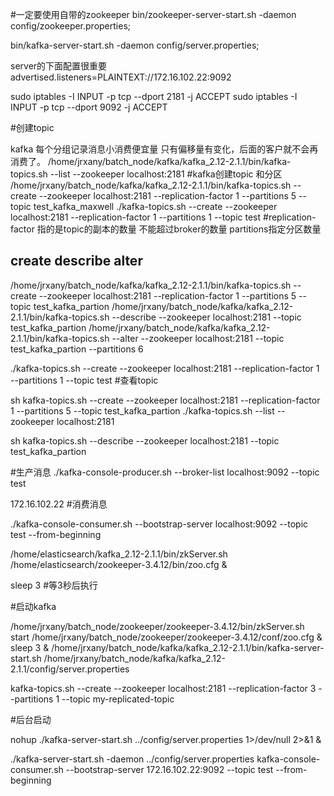 #一定要使用自带的zookeeper
bin/zookeeper-server-start.sh  -daemon config/zookeeper.properties;

bin/kafka-server-start.sh -daemon  config/server.properties;

server的下面配置很重要
advertised.listeners=PLAINTEXT://172.16.102.22:9092


sudo iptables -I INPUT -p tcp --dport 2181 -j ACCEPT
sudo iptables -I INPUT -p tcp --dport 9092 -j ACCEPT

#创建topic

kafka  每个分组记录消息小消费便宜量    只有偏移量有变化，后面的客户就不会再消费了。
/home/jrxany/batch_node/kafka/kafka_2.12-2.1.1/bin/kafka-topics.sh --list --zookeeper localhost:2181
#kafka创建topic  和分区  
/home/jrxany/batch_node/kafka/kafka_2.12-2.1.1/bin/kafka-topics.sh --create --zookeeper localhost:2181 --replication-factor 1 --partitions 5 --topic test_kafka_maxwell
./kafka-topics.sh --create --zookeeper localhost:2181 --replication-factor 1 --partitions 1 --topic test
#replication-factor  指的是topic的副本的数量   不能超过broker的数量   partitions指定分区数量
##  create  describe    alter
/home/jrxany/batch_node/kafka/kafka_2.12-2.1.1/bin/kafka-topics.sh --create --zookeeper localhost:2181 --replication-factor 1 --partitions 5 --topic test_kafka_partion
/home/jrxany/batch_node/kafka/kafka_2.12-2.1.1/bin/kafka-topics.sh --describe --zookeeper localhost:2181 --topic test_kafka_partion
/home/jrxany/batch_node/kafka/kafka_2.12-2.1.1/bin/kafka-topics.sh --alter --zookeeper localhost:2181 --topic test_kafka_partion --partitions 6

./kafka-topics.sh --create --zookeeper localhost:2181 --replication-factor 1 --partitions 1 --topic test
#查看topic

sh kafka-topics.sh --create --zookeeper localhost:2181 --replication-factor 1 --partitions 5 --topic test_kafka_partion
./kafka-topics.sh --list --zookeeper localhost:2181

sh kafka-topics.sh --describe --zookeeper localhost:2181 --topic test_kafka_partion

#生产消息
./kafka-console-producer.sh --broker-list localhost:9092 --topic test

172.16.102.22
#消费消息

./kafka-console-consumer.sh --bootstrap-server localhost:9092 --topic test --from-beginning




/home/elasticsearch/kafka_2.12-2.1.1/bin/zkServer.sh /home/elasticsearch/zookeeper-3.4.12/bin/zoo.cfg &

sleep 3 #等3秒后执行

#启动kafka

/home/jrxany/batch_node/zookeeper/zookeeper-3.4.12/bin/zkServer.sh start /home/jrxany/batch_node/zookeeper/zookeeper-3.4.12/conf/zoo.cfg &
sleep 3  &
/home/jrxany/batch_node/kafka/kafka_2.12-2.1.1/bin/kafka-server-start.sh /home/jrxany/batch_node/kafka/kafka_2.12-2.1.1/config/server.properties 


kafka-topics.sh --create --zookeeper localhost:2181 --replication-factor 3 --partitions 1 --topic my-replicated-topic

#后台启动

nohup ./kafka-server-start.sh ../config/server.properties 1>/dev/null 2>&1 &


./kafka-server-start.sh -daemon ../config/server.properties
kafka-console-consumer.sh --bootstrap-server 172.16.102.22:9092 --topic test --from-beginning